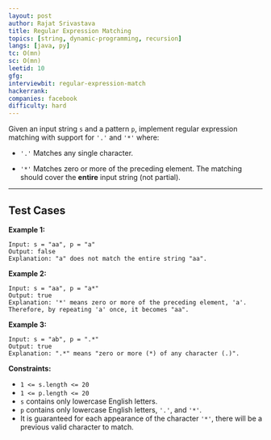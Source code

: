 ```yaml
---
layout: post
author: Rajat Srivastava
title: Regular Expression Matching
topics: [string, dynamic-programming, recursion]
langs: [java, py]
tc: O(mn)
sc: O(mn)
leetid: 10
gfg: 
interviewbit: regular-expression-match
hackerrank: 
companies: facebook
difficulty: hard
---
```

Given an input string `s` and a pattern `p`, implement regular expression matching with support for `'.'` and `'*'` where:
	
* `'.'` Matches any single character.​​​​
	
* `'*'` Matches zero or more of the preceding element.
The matching should cover the **entire** input string (not partial).
 
---
## Test Cases
**Example 1:**
```
Input: s = "aa", p = "a"
Output: false
Explanation: "a" does not match the entire string "aa".
```

**Example 2:**
```
Input: s = "aa", p = "a*"
Output: true
Explanation: '*' means zero or more of the preceding element, 'a'. Therefore, by repeating 'a' once, it becomes "aa".
```

**Example 3:**
```
Input: s = "ab", p = ".*"
Output: true
Explanation: ".*" means "zero or more (*) of any character (.)".
```
 
**Constraints:**
	
* `1 <= s.length <= 20`
* `1 <= p.length <= 20`
* `s` contains only lowercase English letters.
* `p` contains only lowercase English letters, `'.'`, and `'*'`.
* It is guaranteed for each appearance of the character `'*'`, there will be a previous valid character to match.
